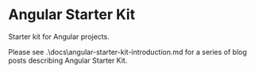 # Angular Starter Kit

Starter kit for Angular projects.

Please see .\docs\angular-starter-kit-introduction.md for a series of blog posts describing Angular Starter Kit.
